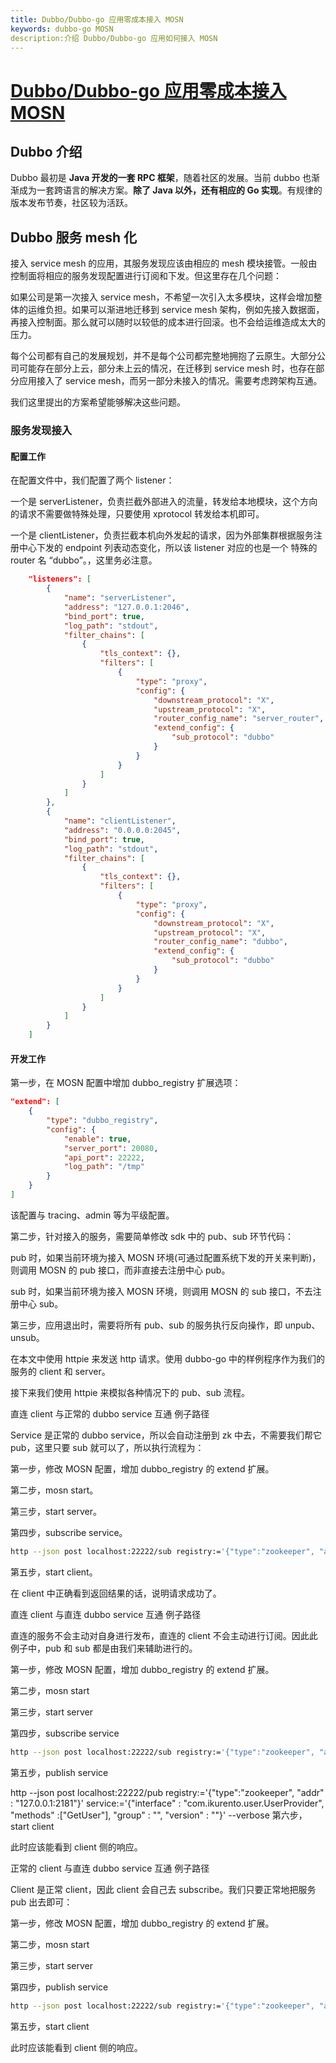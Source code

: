 ```yaml
---
title: Dubbo/Dubbo-go 应用零成本接入 MOSN
keywords: dubbo-go MOSN
description:介绍 Dubbo/Dubbo-go 应用如何接入 MOSN
---
```


# [Dubbo/Dubbo-go 应用零成本接入 MOSN](https://mosn.io/docs/dev/dubbo-integrate/)

## Dubbo 介绍

Dubbo 最初是 **Java 开发的一套 RPC 框架**，随着社区的发展。当前 dubbo 也渐渐成为一套跨语言的解决方案。**除了 Java 以外，还有相应的 Go 实现**。有规律的版本发布节奏，社区较为活跃。

## Dubbo 服务 mesh 化

接入 service mesh 的应用，其服务发现应该由相应的 mesh 模块接管。一般由控制面将相应的服务发现配置进行订阅和下发。但这里存在几个问题：

如果公司是第一次接入 service mesh，不希望一次引入太多模块，这样会增加整体的运维负担。如果可以渐进地迁移到 service mesh 架构，例如先接入数据面，再接入控制面。那么就可以随时以较低的成本进行回滚。也不会给运维造成太大的压力。

每个公司都有自己的发展规划，并不是每个公司都完整地拥抱了云原生。大部分公司可能存在部分上云，部分未上云的情况，在迁移到 service mesh 时，也存在部分应用接入了 service mesh，而另一部分未接入的情况。需要考虑跨架构互通。

我们这里提出的方案希望能够解决这些问题。

### 服务发现接入

#### 配置工作

在配置文件中，我们配置了两个 listener：

一个是 serverListener，负责拦截外部进入的流量，转发给本地模块，这个方向的请求不需要做特殊处理，只要使用 xprotocol 转发给本机即可。

一个是 clientListener，负责拦截本机向外发起的请求，因为外部集群根据服务注册中心下发的 endpoint 列表动态变化，所以该 listener 对应的也是一个 特殊的 router 名 “dubbo”。，这里务必注意。

```json
    "listeners": [
        {
            "name": "serverListener",
            "address": "127.0.0.1:2046",
            "bind_port": true,
            "log_path": "stdout",
            "filter_chains": [
                {
                    "tls_context": {},
                    "filters": [
                        {
                            "type": "proxy",
                            "config": {
                                "downstream_protocol": "X",
                                "upstream_protocol": "X",
                                "router_config_name": "server_router",
                                "extend_config": {
                                    "sub_protocol": "dubbo"
                                }
                            }
                        }
                    ]
                }
            ]
        },
        {
            "name": "clientListener",
            "address": "0.0.0.0:2045",
            "bind_port": true,
            "log_path": "stdout",
            "filter_chains": [
                {
                    "tls_context": {},
                    "filters": [
                        {
                            "type": "proxy",
                            "config": {
                                "downstream_protocol": "X",
                                "upstream_protocol": "X",
                                "router_config_name": "dubbo",
                                "extend_config": {
                                    "sub_protocol": "dubbo"
                                }
                            }
                        }
                    ]
                }
            ]
        }
    ]
```

#### 开发工作

第一步，在 MOSN 配置中增加 dubbo_registry 扩展选项：

```json
"extend": [
    {
        "type": "dubbo_registry",
        "config": {
            "enable": true,
            "server_port": 20080,
            "api_port": 22222,
            "log_path": "/tmp"
        }
    }
]
```

该配置与 tracing、admin 等为平级配置。

第二步，针对接入的服务，需要简单修改 sdk 中的 pub、sub 环节代码：

pub 时，如果当前环境为接入 MOSN 环境(可通过配置系统下发的开关来判断)，则调用 MOSN 的 pub 接口，而非直接去注册中心 pub。

sub 时，如果当前环境为接入 MOSN 环境，则调用 MOSN 的 sub 接口，不去注册中心 sub。

第三步，应用退出时，需要将所有 pub、sub 的服务执行反向操作，即 unpub、unsub。

在本文中使用 httpie 来发送 http 请求。使用 dubbo-go 中的样例程序作为我们的服务的 client 和 server。

接下来我们使用 httpie 来模拟各种情况下的 pub、sub 流程。

直连 client 与正常的 dubbo service 互通
例子路径

Service 是正常的 dubbo service，所以会自动注册到 zk 中去，不需要我们帮它 pub，这里只要 sub 就可以了，所以执行流程为：

第一步，修改 MOSN 配置，增加 dubbo_registry 的 extend 扩展。

第二步，mosn start。

第三步，start server。

第四步，subscribe service。

```sh
http --json post localhost:22222/sub registry:='{"type":"zookeeper", "addr" : "127.0.0.1:2181"}' service:='{"interface" : "com.ikurento.user.UserProvider", "methods" :["GetUser"], "group" : "", "version" : ""}' --verbose
```

第五步，start client。

在 client 中正确看到返回结果的话，说明请求成功了。

直连 client 与直连 dubbo service 互通
例子路径

直连的服务不会主动对自身进行发布，直连的 client 不会主动进行订阅。因此此例子中，pub 和 sub 都是由我们来辅助进行的。

第一步，修改 MOSN 配置，增加 dubbo_registry 的 extend 扩展。

第二步，mosn start

第三步，start server

第四步，subscribe service

```sh
http --json post localhost:22222/sub registry:='{"type":"zookeeper", "addr" : "127.0.0.1:2181"}' service:='{"interface" : "com.ikurento.user.UserProvider", "methods" :["GetUser"], "group" : "", "version" : ""}' --verbose
```

第五步，publish service

http --json post localhost:22222/pub registry:='{"type":"zookeeper", "addr" : "127.0.0.1:2181"}' service:='{"interface" : "com.ikurento.user.UserProvider", "methods" :["GetUser"], "group" : "", "version" : ""}' --verbose
第六步，start client

此时应该能看到 client 侧的响应。

正常的 client 与直连 dubbo service 互通
例子路径

Client 是正常 client，因此 client 会自己去 subscribe。我们只要正常地把服务 pub 出去即可：

第一步，修改 MOSN 配置，增加 dubbo_registry 的 extend 扩展。

第二步，mosn start

第三步，start server

第四步，publish service

```sh
http --json post localhost:22222/sub registry:='{"type":"zookeeper", "addr" : "127.0.0.1:2181"}' service:='{"interface" : "com.ikurento.user.UserProvider", "methods" :["GetUser"], "group" : "", "version" : ""}' --verbose
```

第五步，start client

此时应该能看到 client 侧的响应。
